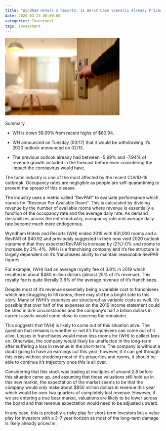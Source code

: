 ```yaml
---
title: "Wyndham Hotels & Resorts: Is Worst Case Scenario Already Priced In?"
date: 2020-03-23 00:00:00
categories: Investment
tags: Investment
---
```


![Alt Text](a/wh.png)

Summary
  - WH is down 58.09% from recent highs of $60.94.

  - WH announced on Tuesday (03/17) that it would be withdrawing it’s 2020 outlook announced on 02/13.

  - The previous outlook already had between -5.99% and -7.94% of revenue growth included in the forecast before even considering the impact the coronavirus would have.

The hotel industry is one of the most affected by the recent COVID-19 outbreak. Occupancy rates are negligible as people are self-quarantining to prevent the spread of this disease.

The industry uses a metric called “RevPAR” to evaluate performance which stands for “Revenue Per Available Room”. This is calculated by dividing revenue by the number of available rooms where revenue is essentially a function of the occupancy rate and the average daily rate. As demand destabilizes across the entire industry, occupancy rate and average daily rate become much more endogenous.

Wyndham Hotels and Resorts (WH) ended 2019 with 831,000 rooms and a RevPAR of $40.92 and previously suggested in their now void 2020 outlook statement that they expected RevPAR to increase by (2%)-0% and rooms to increase by 2%-4%. (WH) is a franchising company and it’s fee structure is largely dependent on it’s franchisees ability to maintain reasonable RevPAR figures.

For example, (WH) had an average royalty fee of 3.8% in 2019 which resulted in about $480 million dollars (almost 25% of it’s revenue). This royalty fee is quite literally 3.8% of the average revenue of it’s franchisees.

Despite most of it’s revenue essentially being a variable cost to franchisees which are struggling to fill rooms, there may still be a bright side to this story. Many of (WH)’s expenses are structured as variable costs as well. It’s possible that over half of the expenses on the 2019 income statement could be shed in dire circumstances and the company’s half a billion dollars in current assets would come close to covering the remainder.

This suggests that (WH) is likely to come out of this situation alive. The question that remains is whether or not it’s franchisees can come out of it alive. Losses in franchisees would mean less rooms for (WH) to collect fees on. Otherwise, the company would likely be unaffected in the long-term after suffering a loss in revenue in the short-term. The company is without a doubt going to have an earnings cut this year; however, if it can get through this crisis without shedding most of it’s properties and rooms, it should be able to continue it’s trajectory once this is all over.

Considering that this stock was trading at multiples of around 2.8 before this situation came up, and assuming that those valuations still hold up in this new market, the expectation of the market seems to be that the company would only make about $850 million dollars in revenue this year which would be over two quarters of completely lost revenue. However, if we are entering a true bear market, valuations are likely to be lower across the board and that revenue expectation would need to be adjusted upward.

In any case, this is probably a risky play for short-term investors but a value play for investors with a 3–7 year horizon as most of the long-term damage is likely already priced in.
